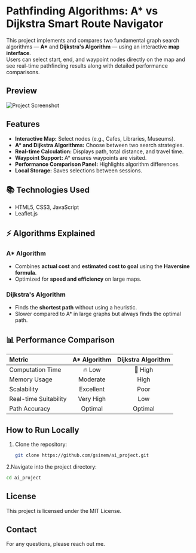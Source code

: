 #  Pathfinding Algorithms: A* vs Dijkstra Smart Route Navigator

This project implements and compares two fundamental graph search algorithms — **A\*** and **Dijkstra's Algorithm** — using an interactive **map interface**.  
Users can select start, end, and waypoint nodes directly on the map and see real-time pathfinding results along with detailed performance comparisons.


## Preview

![Project Screenshot](ai_project_ss.png)

##  Features
- **Interactive Map:** Select nodes (e.g., Cafes, Libraries, Museums).
- **A\* and Dijkstra Algorithms:** Choose between two search strategies.
- **Real-time Calculation:** Displays path, total distance, and travel time.
- **Waypoint Support:** A\* ensures waypoints are visited.
- **Performance Comparison Panel:** Highlights algorithm differences.
- **Local Storage:** Saves selections between sessions.

## 📚 Technologies Used
- HTML5, CSS3, JavaScript 
- Leaflet.js 

  

## ⚡ Algorithms Explained

### A* Algorithm
- Combines **actual cost** and **estimated cost to goal** using the **Haversine formula**.
- Optimized for **speed and efficiency** on large maps.

### Dijkstra's Algorithm
- Finds the **shortest path** without using a heuristic.
- Slower compared to A* in large graphs but always finds the optimal path.

## 📊 Performance Comparison

| Metric               | A* Algorithm  | Dijkstra Algorithm |
| :------------------- | :-----------: | :----------------: |
| Computation Time      | 🔥 Low         | 🐢 High             |
| Memory Usage          | Moderate      | High                |
| Scalability           | Excellent     | Poor                |
| Real-time Suitability | Very High     | Low                 |
| Path Accuracy         | Optimal       | Optimal             |


## How to Run Locally

1. Clone the repository:
   ```bash
   git clone https://github.com/gsinem/ai_project.git
      ```
2.Navigate into the project directory:
 ```bash
cd ai_project
   ```
## License
This project is licensed under the MIT License.

## Contact
For any questions, please reach out me.


